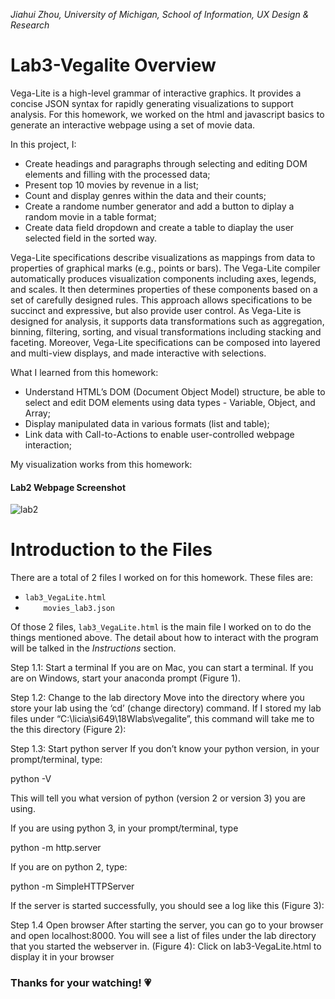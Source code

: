 *Jiahui Zhou, University of Michigan, School of Information, UX Design & Research*

# Lab3-Vegalite Overview
Vega-Lite is a high-level grammar of interactive graphics. It provides a concise JSON syntax for rapidly generating visualizations to support analysis. For this homework, we worked on the html and javascript basics to generate an interactive webpage using a set of movie data. 

In this project, I:
* Create headings and paragraphs through selecting and editing DOM elements and filling with the processed data;
* Present top 10 movies by revenue in a list;
* Count and display genres within the data and their counts;
* Create a randome number generator and add a button to diplay a random movie in a table format;
* Create data field dropdown and create a table to diaplay the user selected field in the sorted way.

Vega-Lite specifications describe visualizations as mappings from data to properties of graphical marks (e.g., points or bars). The Vega-Lite compiler automatically produces visualization components including axes, legends, and scales. It then determines properties of these components based on a set of carefully designed rules. This approach allows specifications to be succinct and expressive, but also provide user control. As Vega-Lite is designed for analysis, it supports data transformations such as aggregation, binning, filtering, sorting, and visual transformations including stacking and faceting. Moreover, Vega-Lite specifications can be composed into layered and multi-view displays, and made interactive with selections.

What I learned from this homework:
* Understand HTML’s DOM (Document Object Model) structure, be able to select and edit DOM elements using data types - Variable, Object, and Array;
* Display manipulated data in various formats (list and table);
* Link data with Call-to-Actions to enable user-controlled webpage interaction;

My visualization works from this homework:
#### Lab2 Webpage Screenshot
![lab2](lab2.png?raw=true "Lab2 Webpage Screenshot")

# Introduction to the Files
There are a total of 2 files I worked on for this homework. These files are:
*  `lab3_VegaLite.html`
*  `	movies_lab3.json`

Of those 2 files, `lab3_VegaLite.html` is the main file I worked on to do the things mentioned above. The detail about how to interact with the program will be talked in the *Instructions* section.

Step 1.1: Start a terminal
If you are on Mac, you can start a terminal. 
If you are on Windows, start your anaconda prompt (Figure 1).

Step 1.2: Change to the lab directory
Move into the directory where you store your lab using the ‘cd’ (change directory) command.
If I stored my lab files under “C:\licia\si649\18Wlabs\vegalite”, this command will take me to the this directory (Figure 2):

Step 1.3: Start python server 
If you don’t know your python version, in your prompt/terminal, type:

python -V

This will tell you what version of python (version 2 or version 3) you are using.

If you are using python 3, in your prompt/terminal, type 

python -m http.server

If you are on python 2, type:

python -m SimpleHTTPServer

 If the server is started successfully, you should see a log like this (Figure 3):
 
 Step 1.4  Open browser 
After starting the server, you can go to your browser and open localhost:8000. You will see a list of files under the lab directory that you started the webserver in. (Figure 4):
Click on lab3-VegaLite.html to display it in your browser

### Thanks for your watching! 💗
